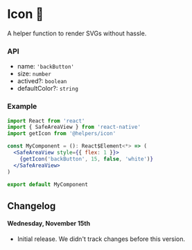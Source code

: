 # Icon 💠

A helper function to render SVGs without hassle.

### API

* name: `'backButton'`
* size: `number`
* actived?: `boolean`
* defaultColor?: `string`

### Example

```jsx
import React from 'react'
import { SafeAreaView } from 'react-native'
import getIcon from '@helpers/icon'

const MyComponent = (): React$Element<*> => (
  <SafeAreaView style={{ flex: 1 }}>
    {getIcon('backButton', 15, false, 'white')}
  </SafeAreaView>
)

export default MyComponent
```

## Changelog
#### Wednesday, November 15th
- Initial release. We didn't track changes before this version.
